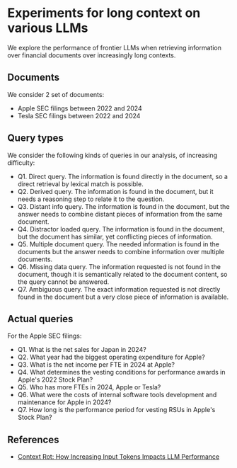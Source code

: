 # Experiments for long context on various LLMs

We explore the performance of frontier LLMs when retrieving information over financial documents over increasingly long contexts.

## Documents

We consider 2 set of documents:
* Apple SEC filings between 2022 and 2024
* Tesla SEC filings between 2022 and 2024

## Query types

We consider the following kinds of queries in our analysis, of increasing difficulty:
* Q1. Direct query. The information is found directly in the document, so a direct retrieval by lexical match is possible.
* Q2. Derived query. The information is found in the document, but it needs a reasoning step to relate it to the question.
* Q3. Distant info query. The information is found in the document, but the answer needs to combine distant pieces of information from the same document.
* Q4. Distractor loaded query. The information is found in the document, but the document has similar, yet conflicting pieces of information.
* Q5. Multiple document query. The needed information is found in the documents but the answer needs to combine information over multiple documents.
* Q6. Missing data query. The information requested is not found in the document, though it is semantically related to the document content, so the query cannot be answered.
* Q7. Ambiguous query. The exact information requested is not directly found in the document but a very close piece of information is available.

## Actual queries

For the Apple SEC filings:
* Q1. What is the net sales for Japan in 2024?
* Q2. What year had the biggest operating expenditure for Apple?
* Q3. What is the net income per FTE in 2024 at Apple?
* Q4. What determines the vesting conditions for performance awards in Apple's 2022 Stock Plan?
* Q5. Who has more FTEs in 2024, Apple or Tesla?
* Q6. What were the costs of internal software tools development and maintenance for Apple in 2024?
* Q7. How long is the performance period for vesting RSUs in Apple's Stock Plan?

## References
* [Context Rot: How Increasing Input Tokens Impacts LLM Performance](https://research.trychroma.com/context-rot#yarn)